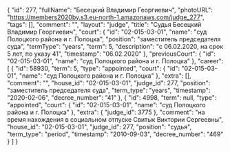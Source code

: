{
    "id": 277,
    "fullName": "Бесецкий Владимир Георгиевич",
    "photoURL": "https://members2020by.s3.eu-north-1.amazonaws.com/judge_277",
    "tags": [],
    "comment": "",
    "layout": "judge",
    "title": "Судья Бесецкий Владимир Георгиевич",
    "court": {
        "id": "02-015-03-01",
        "name": "суд Полоцкого района и г. Полоцка",
        "position": "заместитель председателя суда",
        "termType": "years",
        "term": 5,
        "description": "c 06.02.2020, на срок 5 лет, по указу 41",
        "timestamp": "06.02.2020"
    },
    "previousCourt": {
        "id": "02-015-03-01",
        "name": "суд Полоцкого района и г. Полоцка"
    },
    "career": [
        {
            "id": 58930,
            "term": 5,
            "type": "appointed",
            "court": {
                "id": "02-015-03-01",
                "name": "суд Полоцкого района и г. Полоцка"
            },
            "extra": [],
            "comment": "",
            "house_id": "02-015-03-01",
            "judge_id": 277,
            "position": "заместитель председателя суда",
            "term_type": "years",
            "timestamp": "2020-02-06",
            "decree_number": "41"
        },
        {
            "id": 4998,
            "term": null,
            "type": "appointed",
            "court": {
                "id": "02-015-03-01",
                "name": "суд Полоцкого района и г. Полоцка"
            },
            "extra": {
                "judge_id": 3775
            },
            "comment": "на время нахождения в социальном отпуске Свитык Виктории Сергеевны",
            "house_id": "02-015-03-01",
            "judge_id": 277,
            "position": "судья",
            "term_type": "period",
            "timestamp": "2010-09-03",
            "decree_number": "469"
        }
    ]
}